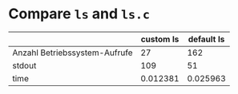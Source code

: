 
# Compare `ls` and `ls.c`

|                                | custom ls | default ls |
|-------------------------------|-----------|------------|
|Anzahl Betriebssystem-Aufrufe   | 27        | 162        |
|stdout                          | 109       | 51         |
|time                            | 0.012381  | 0.025963   |

